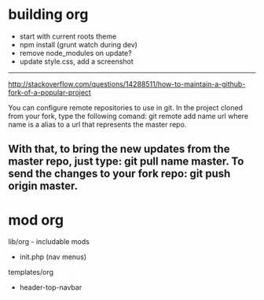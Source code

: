 building org
===

* start with current roots theme
* npm install (grunt watch during dev)
* remove node_modules on update?
* update style.css, add a screenshot

---
http://stackoverflow.com/questions/14288511/how-to-maintain-a-github-fork-of-a-popular-project

You can configure remote repositories to use in git. In the project cloned from your fork, type the following comand: git remote add name url where name is a alias to a url that represents the master repo.

With that, to bring the new updates from the master repo, just type: git pull name master. To send the changes to your fork repo: git push origin master.
---

mod org
===

lib/org - includable mods

* init.php (nav menus)

templates/org

* header-top-navbar